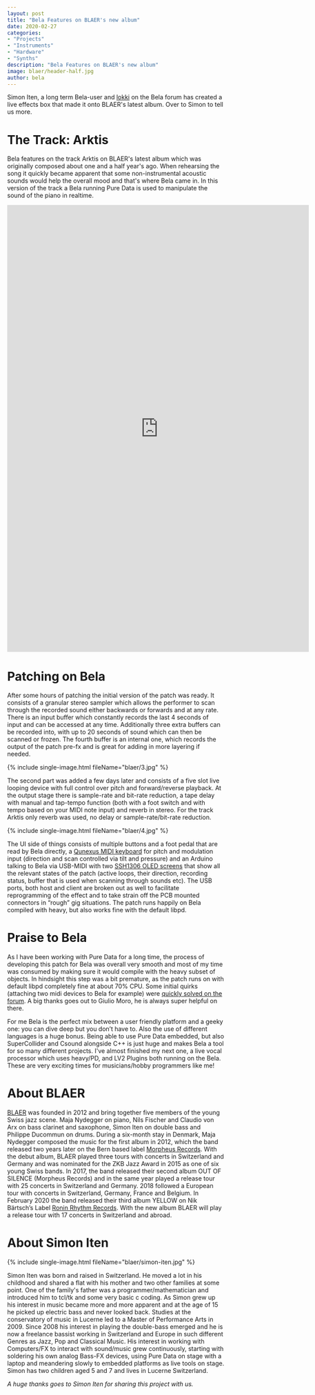 ```yaml
---
layout: post
title: "Bela Features on BLAER's new album"
date: 2020-02-27
categories:
- "Projects"
- "Instruments"
- "Hardware"
- "Synths"
description: "Bela Features on BLAER's new album"
image: blaer/header-half.jpg
author: bela
---
```


Simon Iten, a long term Bela-user and [lokki](https://forum.bela.io/u/lokki) on the Bela forum has created a live effects box that made it onto BLAER's latest album. Over to Simon to tell us more.

# The Track: Arktis

Bela features on the track Arktis on BLAER's latest album which was originally composed about one and a half year's ago. When rehearsing the song it quickly became apparent that some non-instrumental acoustic sounds would help the overall mood and that's where Bela came in. In this version of the track a Bela running Pure Data is used to manipulate the sound of the piano in realtime.

<iframe style="border: 0; width: 700px; height: 1037px;" src="https://bandcamp.com/EmbeddedPlayer/album=3594209295/size=large/bgcol=ffffff/linkcol=0687f5/transparent=true/" seamless><a href="http://roninrhythmrecords.bandcamp.com/album/yellow">Yellow by Blaer</a></iframe>



# Patching on Bela

After some hours of patching the initial version of the patch was ready. It consists of a granular stereo sampler which allows the performer to scan through the recorded sound either backwards or forwards and at any rate. There is an input buffer which constantly records the last 4 seconds of input and can be accessed at any time. Additionally three extra buffers can be recorded into, with up to 20 seconds of sound which can then be scanned or frozen. The fourth buffer is an internal one, which records the output of the patch pre-fx and is great for adding in more layering if needed.

{% include single-image.html fileName="blaer/3.jpg" %}

The second part was added a few days later and consists of a five slot live looping device with full control over pitch and forward/reverse playback. At the output stage there is sample-rate and bit-rate reduction, a tape delay with manual and tap-tempo function (both with a foot switch and with tempo based on your MIDI note input) and reverb in stereo. For the track Arktis only reverb was used, no delay or sample-rate/bit-rate reduction.

{% include single-image.html fileName="blaer/4.jpg" %}

The UI side of things consists of multiple buttons and a foot pedal that are read by Bela directly, a [Qunexus MIDI keyboard](https://www.keithmcmillen.com/products/qunexus/) for pitch and modulation input (direction and scan controlled via tilt and pressure) and an Arduino talking to Bela via USB-MIDI with two [SSH1306 OLED screens](https://github.com/adafruit/Adafruit_SSD1306) that show all the relevant states of the patch (active loops, their direction, recording status, buffer that is used when scanning through sounds etc). The USB ports, both host and client are broken out as well to facilitate reprogramming of the effect and to take strain off the PCB mounted connectors in “rough” gig situations. The patch runs happily on Bela compiled with heavy, but also works fine with the default libpd.


# Praise to Bela

As I have been working with Pure Data for a long time, the process of developing this patch for Bela was overall very smooth and most of my time was consumed by making sure it would compile with the heavy subset of objects. In hindsight this step was a bit premature, as the patch runs on with default libpd completely fine at about 70% CPU. Some initial quirks (attaching two midi devices to Bela for example) were [quickly solved on the forum](https://forum.bela.io/u/lokki). A big thanks goes out to Giulio Moro, he is always super helpful on there.

For me Bela is the perfect mix between a user friendly platform and a geeky one: you can dive deep but you don’t have to. Also the use of different languages is a huge bonus. Being able to use Pure Data embedded, but also SuperCollider and Csound alongside C++ is just huge and makes Bela a tool for so many different projects. I've almost finished my next one, a live vocal processor which uses heavy/PD, and LV2 Plugins both running on the Bela. These are very exciting times for musicians/hobby programmers like me!

# About BLAER

[BLAER](https://www.blaer.ch/) was founded in 2012 and bring together five members of the young Swiss jazz scene. Maja Nydegger on piano, Nils Fischer and Claudio von Arx on bass clarinet and saxophone, Simon Iten on double bass and Philippe Ducommun on drums. During a six-month stay in Denmark, Maja Nydegger composed the music for the first album in 2012, which the band released two years later on the Bern based label [Morpheus Records](https://www.morpheus-records.com/). With the debut album, BLAER played three tours with concerts in Switzerland and Germany and was nominated for the ZKB Jazz Award in 2015 as one of six young Swiss bands. In 2017, the band released their second album OUT OF SILENCE (Morpheus Records) and in the same year played a release tour with 25 concerts in Switzerland and Germany. 2018 followed a European tour with concerts in Switzerland, Germany, France and Belgium. In February 2020 the band released their third album YELLOW on Nik Bärtsch’s Label [Ronin Rhythm Records](https://roninrhythmrecords.bandcamp.com/). With the new album BLAER will play a release tour with 17 concerts in Switzerland and abroad.


# About Simon Iten

{% include single-image.html fileName="blaer/simon-iten.jpg" %}

Simon Iten was born and raised in Switzerland. He moved a lot in his childhood and shared a flat with his mother and two other families at some point. One of the family's father was a programmer/mathematician and introduced him to tcl/tk and some very basic c coding. As Simon grew up his interest in music became more and more apparent and at the age of 15 he picked up electric bass and never looked back. Studies at the conservatory of music in Lucerne led to a Master of Performance Arts in 2009. Since 2008 his interest in playing the double-bass emerged and he is now a freelance bassist working in Switzerland and Europe in such different Genres as Jazz, Pop and Classical Music. His interest in working with Computers/FX to interact with sound/music grew continuously, starting with soldering his own analog Bass-FX devices, using Pure Data on stage with a laptop and meandering slowly to embedded platforms as live tools on stage. Simon has two children aged 5 and 7 and lives in Lucerne Switzerland.

*A huge thanks goes to Simon Iten for sharing this project with us.*
